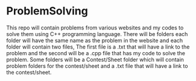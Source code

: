 # ProblemSolving
This repo will contain problems from various websites and my codes to solve them using C++ programming language.
There will be folders each folder will have the same name as the problem in the website and each folder will contain two files,
The first file is a .txt that will have a link to the problem and the second will be a .cpp file that has my code to solve the problem.
Some folders will be a Contest/Sheet folder which will contain problem folders for the contest/sheet and a .txt file that will have a link to the contest/sheet.
